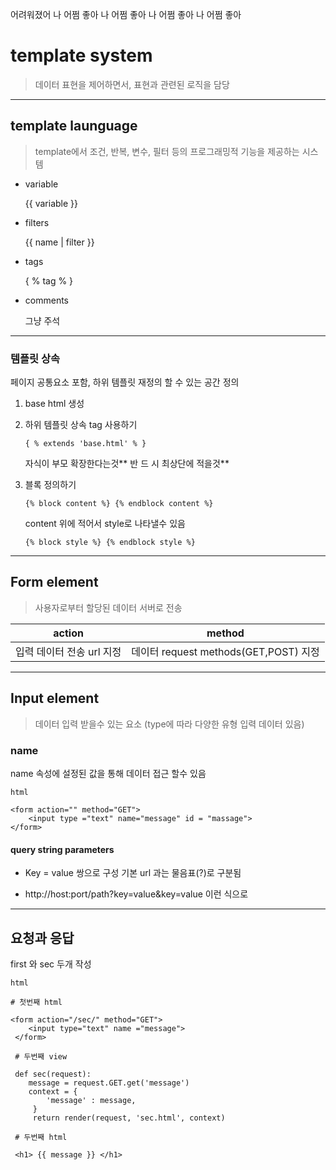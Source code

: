 어려워졌어 나 어쩜 좋아 나 어쩜 좋아 나 어쩜 좋아 나 어쩜 좋아

# template system

> 데이터 표현을 제어하면서, 표현과 관련된 로직을 담당

---

## template launguage

> template에서 조건, 반복, 변수, 필터 등의 프로그래밍적 기능을 제공하는 시스템

- variable

  {{ variable }}

- filters

  {{ name | filter }}

- tags

  { % tag % }

- comments

  그냥 주석

---

### 템플릿 상속

페이지 공통요소 포함, 하위 템플릿 재정의 할 수 있는 공간 정의

1.  base html 생성

2.  하위 템플릿 상속 tag 사용하기

        { % extends 'base.html' % }

    자식이 부모 확장한다는것** 반 드 시 최상단에 적을것**

3.  블록 정의하기

        {% block content %} {% endblock content %}

    content 위에 적어서 style로 나타낼수 있음

        {% block style %} {% endblock style %}

---

## Form element

> 사용자로부터 할당된 데이터 서버로 전송

| action                    | method                                |
| ------------------------- | ------------------------------------- |
| 입력 데이터 전송 url 지정 | 데이터 request methods(GET,POST) 지정 |

---

## Input element

> 데이터 입력 받을수 있는 요소 (type에 따라 다양한 유형 입력 데이터 있음)

### name

name 속성에 설정된 값을 통해 데이터 접근 할수 있음

```
html

<form action="" method="GET">
	<input type ="text" name="message" id = "massage">
</form>
```

#### query string parameters

- Key = value 쌍으로 구성 기본 url 과는 물음표(?)로 구분됨

- http://host:port/path?key=value&key=value 이런 식으로

---

## 요청과 응답

first 와 sec 두개 작성

```
html

# 첫번째 html

<form action="/sec/" method="GET">
	<input type="text" name ="message">
 </form>

 # 두번째 view

 def sec(request):
 	message = request.GET.get('message')
    context = {
    	'message' : message,
     }
     return render(request, 'sec.html', context)

 # 두번째 html

 <h1> {{ message }} </h1>

```
